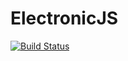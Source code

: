 # ElectronicJS
[![Build Status](https://travis-ci.org/mog13/electronicJS.svg?branch=master)](https://travis-ci.org/mog13/electronicJS)





